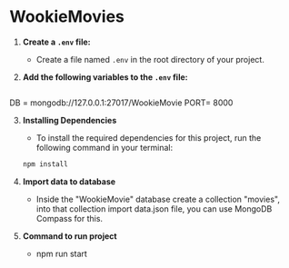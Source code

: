 # WookieMovies

1. **Create a `.env` file:** 
   - Create a file named `.env` in the root directory of your project.

2. **Add the following variables to the `.env` file:**
   ```plaintext
  DB = mongodb://127.0.0.1:27017/WookieMovie
  PORT= 8000

3. **Installing Dependencies**

   - To install the required dependencies for this project, run the following command in your terminal:

   ```bash
   npm install

4. **Import data to database**
   - Inside the "WookieMovie" database create a collection "movies", into that collection import data.json file, you can use MongoDB Compass for this.

6. **Command to run project**
   - npm run start
